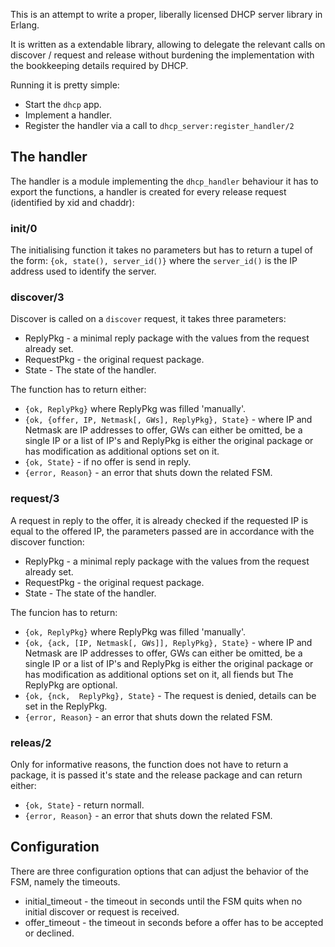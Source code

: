 This is an attempt to write a proper, liberally licensed DHCP server library in Erlang.

It is written as a extendable library, allowing to delegate the relevant calls on discover / request and release without burdening the implementation with the bookkeeping details required by DHCP.


Running it is pretty simple:

* Start the `dhcp` app.
* Implement a handler.
* Register the handler via a call to `dhcp_server:register_handler/2`

## The handler
The handler is a module implementing the `dhcp_handler` behaviour it has to export the functions, a handler is created for every release request (identified by xid and chaddr):

### init/0
The initialising function it takes no parameters but has to return a tupel of the form:
`{ok, state(), server_id()}` where the `server_id()` is the IP address used to identify the server.

### discover/3
Discover is called on a `discover` request, it takes three parameters:
* ReplyPkg - a minimal reply package with the values from the request already set.
* RequestPkg - the original request package.
* State - The state of the handler.

The function has to return either:
* `{ok, ReplyPkg}` where ReplyPkg was filled 'manually'.
* `{ok, {offer, IP, Netmask[, GWs], ReplyPkg}, State}` - where IP and Netmask are IP addresses to offer, GWs can either be omitted, be a single IP or a list of IP's and ReplyPkg is either the original package or has modification as additional options set on it.
* `{ok, State}` - if no offer is send in reply.
* `{error, Reason}` - an error that shuts down the related FSM.

### request/3
A request in reply to the offer, it is already checked if the requested IP is equal to the offered IP, the parameters passed are in accordance with the discover function:
* ReplyPkg - a minimal reply package with the values from the request already set.
* RequestPkg - the original request package.
* State - The state of the handler.

The funcion has to return:
* `{ok, ReplyPkg}` where ReplyPkg was filled 'manually'.
* `{ok, {ack, [IP, Netmask[, GWs]], ReplyPkg}, State}` - where IP and Netmask are IP addresses to offer, GWs can either be omitted, be a single IP or a list of IP's and ReplyPkg is either the original package or has modification as additional options set on it, all fiends but The ReplyPkg are optional.
* `{ok, {nck,  ReplyPkg}, State}` - The request is denied, details can be set in the ReplyPkg.
* `{error, Reason}` - an error that shuts down the related FSM.

### releas/2
Only for informative reasons, the function does not have to return a package, it is passed it's state and the release package and can return either:
* `{ok, State}` - return normall.
* `{error, Reason}` - an error that shuts down the related FSM.

## Configuration
There are three configuration options that can adjust the behavior of the FSM, namely the timeouts.
* initial_timeout - the timeout in seconds until the FSM quits when no initial discover or request is received.
* offer_timeout - the timeout in seconds before a offer has to be accepted or declined.